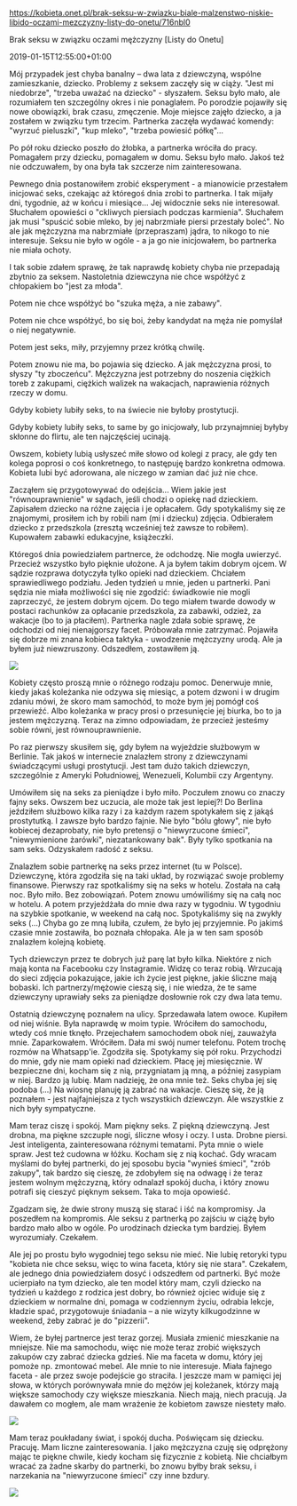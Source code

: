 https://kobieta.onet.pl/brak-seksu-w-zwiazku-biale-malzenstwo-niskie-libido-oczami-mezczyzny-listy-do-onetu/716nbl0

Brak seksu w związku oczami mężczyzny [Listy do Onetu]

2019-01-15T12:55:00+01:00

Mój przypadek jest chyba banalny – dwa lata z dziewczyną, wspólne zamieszkanie, dziecko. Problemy z seksem zaczęły się w ciąży. "Jest mi niedobrze", "trzeba uważać na dziecko" - słyszałem. Seksu było mało, ale rozumiałem ten szczególny okres i nie ponaglałem. Po porodzie pojawiły się nowe obowiązki, brak czasu, zmęczenie. Moje miejsce zajęło dziecko, a ja zostałem w związku tym trzecim. Partnerka zaczęła wydawać komendy: "wyrzuć pieluszki", "kup mleko", "trzeba powiesić półkę"...

Po pół roku dziecko poszło do żłobka, a partnerka wróciła do pracy. Pomagałem przy dziecku, pomagałem w domu. Seksu było mało. Jakoś też nie odczuwałem, by ona była tak szczerze nim zainteresowana.

Pewnego dnia postanowiłem zrobić eksperyment - a mianowicie przestałem inicjować seks, czekając aż któregoś dnia zrobi to partnerka. I tak mijały dni, tygodnie, aż w końcu i miesiące... Jej widocznie seks nie interesował. Słuchałem opowieści o "ckliwych piersiach podczas karmienia". Słuchałem jak musi "spuścić sobie mleko, by jej nabrzmiałe piersi przestały boleć". No ale jak mężczyzna ma nabrzmiałe (przepraszam) jądra, to nikogo to nie interesuje. Seksu nie było w ogóle - a ja go nie inicjowałem, bo partnerka nie miała ochoty.

I tak sobie zdałem sprawę, że tak naprawdę kobiety chyba nie przepadają zbytnio za seksem. Nastoletnia dziewczyna nie chce współżyć z chłopakiem bo "jest za młoda".

Potem nie chce współżyć bo "szuka męża, a nie zabawy".

Potem nie chce współżyć, bo się boi, żeby kandydat na męża nie pomyślał o niej negatywnie.

Potem jest seks, miły, przyjemny przez krótką chwilę.

Potem znowu nie ma, bo pojawia się dziecko. A jak mężczyzna prosi, to słyszy "ty zboczeńcu". Mężczyzna jest potrzebny do noszenia ciężkich toreb z zakupami, ciężkich walizek na wakacjach, naprawienia różnych rzeczy w domu.

Gdyby kobiety lubiły seks, to na świecie nie byłoby prostytucji.

Gdyby kobiety lubiły seks, to same by go inicjowały, lub przynajmniej byłyby skłonne do flirtu, ale ten najczęściej ucinają.

Owszem, kobiety lubią usłyszeć miłe słowo od kolegi z pracy, ale gdy ten kolega poprosi o coś konkretnego, to następuję bardzo konkretna odmowa. Kobieta lubi być adorowana, ale niczego w zamian dać już nie chce.

Zacząłem się przygotowywać do odejścia... Wiem jakie jest "równouprawnienie" w sądach, jeśli chodzi o opiekę nad dzieckiem. Zapisałem dziecko na różne zajęcia i je opłacałem. Gdy spotykaliśmy się ze znajomymi, prosiłem ich by robili nam (mi i dziecku) zdjęcia. Odbierałem dziecko z przedszkola (zresztą wcześniej też zawsze to robiłem). Kupowałem zabawki edukacyjne, książeczki.

Któregoś dnia powiedziałem partnerce, że odchodzę. Nie mogła uwierzyć. Przecież wszystko było pięknie ułożone. A ja byłem takim dobrym ojcem. W sądzie rozprawa dotyczyła tylko opieki nad dzieckiem. Chciałem sprawiedliwego podziału. Jeden tydzień u mnie, jeden u partnerki. Pani sędzia nie miała możliwości się nie zgodzić: świadkowie nie mogli zaprzeczyć, że jestem dobrym ojcem. Do tego miałem twarde dowody w postaci rachunków za opłacanie przedszkola, za zabawki, odzież, za wakacje (bo to ja płaciłem). Partnerka nagle zdała sobie sprawę, że odchodzi od niej nienajgorszy facet. Próbowała mnie zatrzymać. Pojawiła się dobrze mi znana kobieca taktyka - uwodzenie mężczyzny urodą. Ale ja byłem już niewzruszony. Odszedłem, zostawiłem ją.

![](Seks_i_kobiety.png)

Kobiety często proszą mnie o różnego rodzaju pomoc. Denerwuje mnie, kiedy jakaś koleżanka nie odzywa się miesiąc, a potem dzwoni i w drugim zdaniu mówi, że skoro mam samochód, to może bym jej pomógł coś przewieźć. Albo koleżanka w pracy prosi o przesunięcie jej biurka, bo to ja jestem mężczyzną. Teraz na zimno odpowiadam, że przecież jesteśmy sobie równi, jest równouprawnienie.

Po raz pierwszy skusiłem się, gdy byłem na wyjeździe służbowym w Berlinie. Tak jakoś w internecie znalazłem strony z dziewczynami świadczącymi usługi prostytucji. Jest tam dużo takich dziewczyn, szczególnie z Ameryki Południowej, Wenezueli, Kolumbii czy Argentyny.

Umówiłem się na seks za pieniądze i było miło. Poczułem znowu co znaczy fajny seks. Owszem bez uczucia, ale może tak jest lepiej?! Do Berlina jeździłem służbowo kilka razy i za każdym razem spotykałem się z jakąś prostytutką. I zawsze było bardzo fajnie. Nie było "bólu głowy", nie było kobiecej dezaprobaty, nie było pretensji o "niewyrzucone śmieci", "niewymienione żarówki", niezatankowany bak". Były tylko spotkania na sam seks. Odzyskałem radość z seksu.

Znalazłem sobie partnerkę na seks przez internet (tu w Polsce). Dziewczynę, która zgodziła się na taki układ, by rozwiązać swoje problemy finansowe. Pierwszy raz spotkaliśmy się na seks w hotelu. Została na całą noc. Było miło. Bez zobowiązań. Potem znowu umówiliśmy się na całą noc w hotelu. A potem przyjeżdżała do mnie dwa razy w tygodniu. W tygodniu na szybkie spotkanie, w weekend na całą noc. Spotykaliśmy się na zwykły seks (...) Chyba go ze mną lubiła, czułem, że było jej przyjemnie. Po jakimś czasie mnie zostawiła, bo poznała chłopaka. Ale ja w ten sam sposób znalazłem kolejną kobietę.

Tych dziewczyn przez te dobrych już parę lat było kilka. Niektóre z nich mają konta na Facebooku czy Instagramie. Widzę co teraz robią. Wrzucają do sieci zdjęcia pokazujące, jakie ich życie jest piękne, jakie śliczne mają bobaski. Ich partnerzy/mężowie cieszą się, i nie wiedza, że te same dziewczyny uprawiały seks za pieniądze dosłownie rok czy dwa lata temu.

Ostatnią dziewczynę poznałem na ulicy. Sprzedawała latem owoce. Kupiłem od niej wiśnie. Była naprawdę w moim typie. Wróciłem do samochodu, wtedy coś mnie tknęło. Przejechałem samochodem obok niej, zauważyła mnie. Zaparkowałem. Wróciłem. Dała mi swój numer telefonu. Potem trochę rozmów na Whatsapp'ie. Zgodziła się. Spotykamy się pół roku. Przychodzi do mnie, gdy nie mam opieki nad dzieckiem. Płacę jej miesięcznie. W bezpieczne dni, kocham się z nią, przygniatam ją mną, a później zasypiam w niej. Bardzo ją lubię. Mam nadzieję, że ona mnie też. Seks chyba jej się podoba (...) Na wiosnę planuję ją zabrać na wakacje. Cieszę się, że ją poznałem - jest najfajniejsza z tych wszystkich dziewczyn. Ale wszystkie z nich były sympatyczne.

Mam teraz ciszę i spokój. Mam piękny seks. Z piękną dziewczyną. Jest drobna, ma piękne szczupłe nogi, śliczne włosy i oczy. I usta. Drobne piersi. Jest inteligenta, zainteresowana różnymi tematami. Pyta mnie o wiele spraw. Jest też cudowna w łóżku. Kocham się z nią kochać. Gdy wracam myślami do byłej partnerki, do jej sposobu bycia "wynieś śmieci", "zrób zakupy", tak bardzo się cieszę, że zdobyłem się na odwagę i że teraz jestem wolnym mężczyzną, który odnalazł spokój ducha, i który znowu potrafi się cieszyć pięknym seksem. Taka to moja opowieść.

Zgadzam się, że dwie strony muszą się starać i iść na kompromisy. Ja poszedłem na kompromis. Ale seksu z partnerką po zajściu w ciążę było bardzo mało albo w ogóle. Po urodzinach dziecka tym bardziej. Byłem wyrozumiały. Czekałem.

Ale jej po prostu było wygodniej tego seksu nie mieć. Nie lubię retoryki typu "kobieta nie chce seksu, więc to wina faceta, który się nie stara". Czekałem, ale jednego dnia powiedziałem dosyć i odszedłem od partnerki. Być może ucierpiało na tym dziecko, ale ten model który mam, czyli dziecko na tydzień u każdego z rodzica jest dobry, bo również ojciec widuje się z dzieckiem w normalne dni, pomaga w codziennym życiu, odrabia lekcje, kładzie spać, przygotowuje śniadania – a nie wizyty kilkugodzinne w weekend, żeby zabrać je do "pizzerii".

Wiem, że byłej partnerce jest teraz gorzej. Musiała zmienić mieszkanie na mniejsze. Nie ma samochodu, więc nie może teraz zrobić większych zakupów czy zabrać dziecka gdzieś. Nie ma faceta w domu, który jej pomoże np. zmontować mebel. Ale mnie to nie interesuje. Miała fajnego faceta - ale przez swoje podejście go straciła. I jeszcze mam w pamięci jej słowa, w których porównywała mnie do mężów jej koleżanek, którzy mają większe samochody czy większe mieszkania. Niech mają, niech pracują. Ja dawałem co mogłem, ale mam wrażenie że kobietom zawsze niestety mało.

![](12_mitow_na_temat_seksu.jpg)

Mam teraz poukładany świat, i spokój ducha. Poświęcam się dziecku. Pracuję. Mam liczne zainteresowania. I jako mężczyzna czuję się odprężony mając te piękne chwile, kiedy kocham się fizycznie z kobietą. Nie chciałbym wracać za żadne skarby do partnerki, bo znowu byłby brak seksu, i narzekania na "niewyrzucone śmieci" czy inne bzdury.

![](Korzysci_zdrowotne_z_uprawiania_seksu.png)
